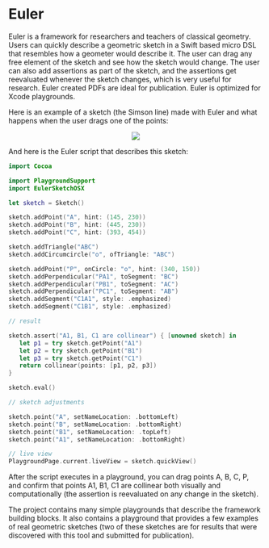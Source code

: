 # Euler

Euler is a framework for researchers and teachers of classical geometry. Users can quickly describe a geometric sketch in a Swift based micro DSL that resembles how a geometer would describe it. The user can drag any free element of the sketch and see how the sketch would change. The user can also add assertions as part of the sketch, and the assertions get reevaluated whenever the sketch changes, which is very useful for research. Euler created PDFs are ideal for publication. Euler is optimized for Xcode playgrounds.

Here is an example of a sketch (the Simson line) made with Euler and what happens when the user drags one of the points:
<div style="text-align:center"><img src ="SimsonLine.gif" /></div>

And here is the Euler script that describes this sketch:

```swift
import Cocoa

import PlaygroundSupport
import EulerSketchOSX

let sketch = Sketch()

sketch.addPoint("A", hint: (145, 230))
sketch.addPoint("B", hint: (445, 230))
sketch.addPoint("C", hint: (393, 454))

sketch.addTriangle("ABC")
sketch.addCircumcircle("o", ofTriangle: "ABC")

sketch.addPoint("P", onCircle: "o", hint: (340, 150))
sketch.addPerpendicular("PA1", toSegment: "BC")
sketch.addPerpendicular("PB1", toSegment: "AC")
sketch.addPerpendicular("PC1", toSegment: "AB")
sketch.addSegment("C1A1", style: .emphasized)
sketch.addSegment("C1B1", style: .emphasized)

// result

sketch.assert("A1, B1, C1 are collinear") { [unowned sketch] in
   let p1 = try sketch.getPoint("A1")
   let p2 = try sketch.getPoint("B1")
   let p3 = try sketch.getPoint("C1")
   return collinear(points: [p1, p2, p3])
}

sketch.eval()

// sketch adjustments

sketch.point("A", setNameLocation: .bottomLeft)
sketch.point("B", setNameLocation: .bottomRight)
sketch.point("B1", setNameLocation: .topLeft)
sketch.point("A1", setNameLocation: .bottomRight)

// live view
PlaygroundPage.current.liveView = sketch.quickView()

```

After the script executes in a playground, you can drag points A, B, C, P, and confirm that points A1, B1, C1 are collinear both visually and computationally (the assertion is reevaluated on any change in the sketch).

The project contains many simple playgrounds that describe the framework building blocks. It also contains a playground that provides a few examples of real geometric sketches (two of these sketches are for results that were discovered with this tool and submitted for publication).
